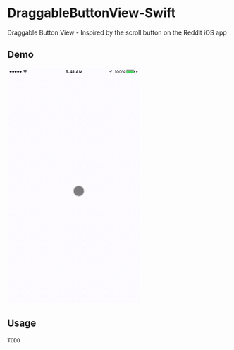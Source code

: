 # DraggableButtonView-Swift
Draggable Button View - Inspired by the scroll button on the Reddit iOS app

Demo
---
<img src=demo.gif width=300 height=534 />

Usage
---
~~~swift
TODO
~~~
